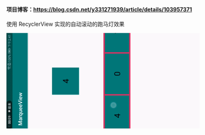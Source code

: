 
#### 项目博客：https://blog.csdn.net/y331271939/article/details/103957371

使用 RecyclerView 实现的自动滚动的跑马灯效果


![效果图](https://github.com/YBill/MarqueeView/blob/master/s/t.gif)
